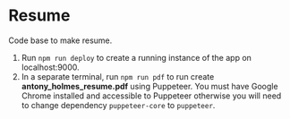 # Resume

Code base to make resume.

1. Run `npm run deploy` to create a running instance of the app on localhost:9000.
2. In a separate terminal, run `npm run pdf` to run create **antony_holmes_resume.pdf** using Puppeteer. You must have Google Chrome installed and accessible to Puppeteer otherwise you will need to change dependency `puppeteer-core` to `puppeteer`.
